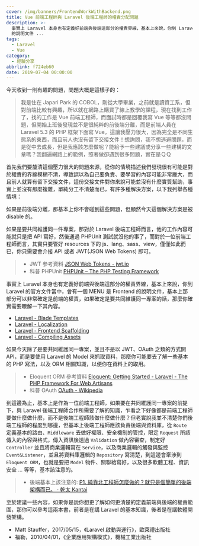 ```yaml
---
cover: /img/banners/FrontendWorkWithBackend.png
title: Vue 前端工程師與 Laravel 後端工程師的權責分配問題
description: >-
  事實上 Laravel 本身也有定義好前端與後端這部分的權責界線，基本上來說，你到 Laravel 的官方文件當中，會有一個 MENU 是 Frontend
  的說明文件 ...
tags:
  - Laravel
  - Vue
category:
  - 經驗分享
abbrlink: f724eb60
date: 2019-07-04 00:00:00
---
```


今天收到一則有趣的問題，問題大概是這樣子的：

> 我是住在 Japari Park 的 COBOL，剛從大學畢業，之前就是讀資工系，但對前端比較有興趣，所以就在網路上購買了線上教學的課程，現在找到工作了，找的工作是 Vue 前端工程師，而面試時都是回覆我寫 Vue 等等都沒問題，但開始上班後發現並不是很純粹的前後端分離，而是前端人員在 Laravel 5.3 的 PHP 框架下面寫 Vue，這讓我壓力很大，因為完全是不同生態系的東西，而且前人也沒有留下交接文件！想詢問，我不想逃避問題，而是從中去成長，但是我應該怎麼做呢？能給予一些建議或分享一些建構的文章嗎？我翻遍網路上的範例，照著做卻遇到很多問題，實在是ＱＱ

首先我們要釐清這個壓力很大的問題來源，從你的情境描述我們發現很有可能是對於權責的界線模糊不清，導致誤以為自己要負責、要學習的內容可能非常龐大，而且前人就算有留下交接文件，這份交接文件對你來說可能並沒有什麼實質幫助，事實上並沒有那麼複雜，單純分工不清楚而已，有許多種解決方案，以下我列舉各種情境：

如果是前後端分離，那基本上你不會碰到這些問題，但顯然今天這個解決方案是被 disable 的。

如果是要共同維護同一件專案，那對於 Laravel 後端工程師而言，他的工作內容可能就只是把 API 寫好，然後通過 PHPUnit 測試就沒他的事了，而對於一位前端工程師而言，其實只要管好 resources 下的 js、lang、sass、view，僅僅如此而已，你只需要會介接 API 或者 JWT(JSON Web Tokens) 即可。

> - JWT 參考資料 [JSON Web Tokens - jwt.io](https://jwt.io)
> - 科普 PHPUnit [PHPUnit – The PHP Testing Framework](https://phpunit.de)

事實上 Laravel 本身也有定義好前端與後端這部分的權責界線，基本上來說，你到 Laravel 的官方文件當中，會有一個 MENU 是 Frontend 的說明文件，基本上那部分可以非常確定是前端的權責，如果確定是要共同維護同一專案的話，那麼你確實需要瞭解一下其內容。

*  [Laravel - Blade Templates](https://laravel.com/docs/master/blade)
*  [Laravel - Localization](https://laravel.com/docs/master/localization)
*  [Laravel - Frontend Scaffolding](https://laravel.com/docs/master/frontend)
*  [Laravel - Compiling Assets](https://laravel.com/docs/master/mix)

如果今天除了是要共同維護同一專案，並且不是以 JWT、OAuth 之類的方式開 API，而是要使用 Laravel 的 Model 來抓取資料，那麼你可能要去了解一些基本的 PHP 寫法，以及 ORM 相關知識，以便你在資料上的取用。

> - Eloquent ORM 參考資料 [Eloquent: Getting Started - Laravel - The PHP Framework For Web Artisans](https://laravel.com/docs/master/eloquent)
> - 科普 OAuth [OAuth - Wikipedia](https://en.wikipedia.org/wiki/OAuth)

到這邊為止，基本上是作為一位前端工程師，如果要在共同維護同一專案的前提下，與 Laravel 後端工程師合作所需要了解的知識，乍看之下好像都是前端工程師要做什麼做什麼，而不是後端工程師該做什麼做什麼？但老實說我並不清楚你們後端工程師的程度到哪邊，但基本上後端工程師應該負責後端與資料庫，從 `Route` 定義基本的路由、`Middleware` 去做好權限、安全機制的管控，限定 `Request` 所該傳入的內容與格式，傳入資訊後透過 `Validation` 做內容審查，制定好 `Controller` 並且將商業邏輯寫在 `Service`，以及商業邏輯的觸發與監控 `Event&Listener`，並且將資料庫邏輯的 `Repository` 寫清楚，到這邊會牽涉到 `Eloquent ORM`，也就是要把 `Model` 物件、關聯給寫好，以及很多軟體工程、資訊安全 ... 等等，基本該注意的。

> - 後端基本上該注意的: [P1. 純靠北工程師怎麼做的？就只是個簡單的後端架構而已。 · 乾太 Kantai](https://kantai235.github.io/posts/P1HowDoYouRelyOnTheKaobeiEngineer/)

至於建議一些內容，如果你是說你想更了解如何更清楚的定義前端與後端的權責範圍，那你可以參考這兩本書，前者是在講 Laravel 的基本知識，後者是在講軟體開發架構。

- Matt Stauffer，2017/05/15，《Laravel 啟動與運行》，歐萊禮出版社
- 福勒，2010/04/01，《企業應用架構模式》，機械工業出版社